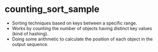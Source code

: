 # counting_sort_sample

* Sorting techniques based on keys between a specific range.
* Works by counting the number of objects having distinct key values (kind of hashing).  
* Doing some arithmetic to calculate the position of each object in the output sequence.  